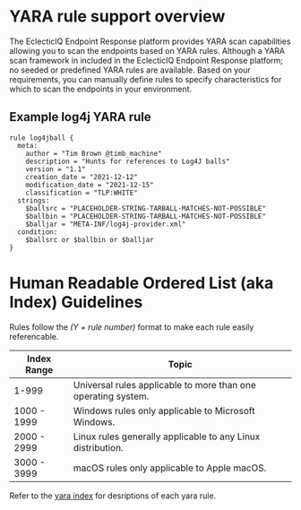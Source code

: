 # YARA rule support overview
The EclecticIQ Endpoint Response platform provides YARA scan capabilities allowing you to scan the endpoints based on YARA rules. Although a YARA scan framework in included in the EclecticIQ Endpoint Response platform; no seeded or predefined YARA rules are available. Based on your requirements, you can manually define rules to specify characteristics for which to scan the endpoints in your environment.

## Example log4j YARA rule
```
rule log4jball {
  meta:
    author = "Tim Brown @timb_machine"
    description = "Hunts for references to Log4J balls"
    version = "1.1"
    creation_date = "2021-12-12"
    modification_date = "2021-12-15"
    classification = "TLP:WHITE"
  strings:
    $ballsrc = "PLACEHOLDER-STRING-TARBALL-MATCHES-NOT-POSSIBLE"
    $ballbin = "PLACEHOLDER-STRING-TARBALL-MATCHES-NOT-POSSIBLE"
    $balljar = "META-INF/log4j-provider.xml"
  condition:
    $ballsrc or $ballbin or $balljar
}
```

# Human Readable Ordered List (aka Index) Guidelines
Rules follow the *(Y + rule number)* format to make each rule easily referencable.

| Index Range | Topic |
| ----------- | ----- |
| 1-999 | Universal rules applicable to more than one operating system. |
| 1000 - 1999 | Windows rules only applicable to Microsoft Windows. |
| 2000 - 2999 | Linux rules generally applicable to any Linux distribution. |
| 3000 - 3999 | macOS rules only applicable to Apple macOS. |

Refer to the [yara index](yara_index.md) for desriptions of each yara rule.